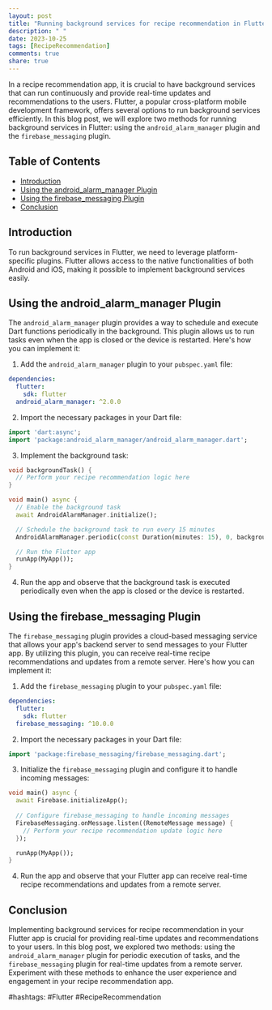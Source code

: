 ```yaml
---
layout: post
title: "Running background services for recipe recommendation in Flutter"
description: " "
date: 2023-10-25
tags: [RecipeRecommendation]
comments: true
share: true
---
```


In a recipe recommendation app, it is crucial to have background services that can run continuously and provide real-time updates and recommendations to the users. Flutter, a popular cross-platform mobile development framework, offers several options to run background services efficiently. In this blog post, we will explore two methods for running background services in Flutter: using the `android_alarm_manager` plugin and the `firebase_messaging` plugin. 

## Table of Contents

- [Introduction](#introduction)
- [Using the android_alarm_manager Plugin](#using-the-android_alarm_manager-plugin)
- [Using the firebase_messaging Plugin](#using-the-firebase_messaging-plugin)
- [Conclusion](#conclusion)

## Introduction

To run background services in Flutter, we need to leverage platform-specific plugins. Flutter allows access to the native functionalities of both Android and iOS, making it possible to implement background services easily. 

## Using the android_alarm_manager Plugin

The `android_alarm_manager` plugin provides a way to schedule and execute Dart functions periodically in the background. This plugin allows us to run tasks even when the app is closed or the device is restarted. Here's how you can implement it:

1. Add the `android_alarm_manager` plugin to your `pubspec.yaml` file:

```yaml
dependencies:
  flutter:
    sdk: flutter
  android_alarm_manager: ^2.0.0
```

2. Import the necessary packages in your Dart file:

```dart
import 'dart:async';
import 'package:android_alarm_manager/android_alarm_manager.dart';
```

3. Implement the background task:

```dart
void backgroundTask() {
  // Perform your recipe recommendation logic here
}

void main() async {
  // Enable the background task
  await AndroidAlarmManager.initialize();

  // Schedule the background task to run every 15 minutes
  AndroidAlarmManager.periodic(const Duration(minutes: 15), 0, backgroundTask);

  // Run the Flutter app
  runApp(MyApp());
}
```

4. Run the app and observe that the background task is executed periodically even when the app is closed or the device is restarted.

## Using the firebase_messaging Plugin

The `firebase_messaging` plugin provides a cloud-based messaging service that allows your app's backend server to send messages to your Flutter app. By utilizing this plugin, you can receive real-time recipe recommendations and updates from a remote server. Here's how you can implement it:

1. Add the `firebase_messaging` plugin to your `pubspec.yaml` file:

```yaml
dependencies:
  flutter:
    sdk: flutter
  firebase_messaging: ^10.0.0
```

2. Import the necessary packages in your Dart file:

```dart
import 'package:firebase_messaging/firebase_messaging.dart';
```

3. Initialize the `firebase_messaging` plugin and configure it to handle incoming messages:

```dart
void main() async {
  await Firebase.initializeApp();
  
  // Configure firebase_messaging to handle incoming messages
  FirebaseMessaging.onMessage.listen((RemoteMessage message) {
    // Perform your recipe recommendation update logic here
  });

  runApp(MyApp());
}
```

4. Run the app and observe that your Flutter app can receive real-time recipe recommendations and updates from a remote server.

## Conclusion

Implementing background services for recipe recommendation in your Flutter app is crucial for providing real-time updates and recommendations to your users. In this blog post, we explored two methods: using the `android_alarm_manager` plugin for periodic execution of tasks, and the `firebase_messaging` plugin for real-time updates from a remote server. Experiment with these methods to enhance the user experience and engagement in your recipe recommendation app.

#hashtags: #Flutter #RecipeRecommendation